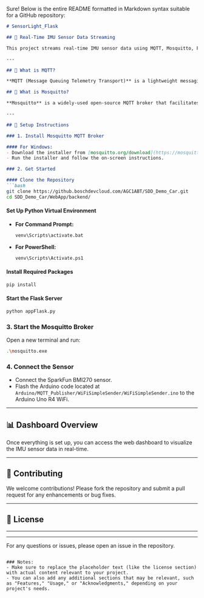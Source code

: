 ﻿Sure! Below is the entire README formatted in Markdown syntax suitable for a GitHub repository:

```markdown
# SensorLight_Flask

## 📡 Real-Time IMU Sensor Data Streaming

This project streams real-time IMU sensor data using MQTT, Mosquitto, Flask, and WebSockets, providing a dynamic web dashboard for monitoring.

---

## 🧠 What is MQTT?

**MQTT (Message Queuing Telemetry Transport)** is a lightweight messaging protocol designed for low-bandwidth, high-latency networks, making it ideal for IoT applications. It allows devices to publish messages to specific topics, which other clients can subscribe to for real-time updates.

## 🧱 What is Mosquitto?

**Mosquitto** is a widely-used open-source MQTT broker that facilitates message delivery between MQTT clients, such as sensors and servers, ensuring reliable communication.

---

## 🚀 Setup Instructions

### 1. Install Mosquitto MQTT Broker

#### For Windows:
- Download the installer from [mosquitto.org/download](https://mosquitto.org/download/)
- Run the installer and follow the on-screen instructions.

### 2. Get Started

#### Clone the Repository
```bash
git clone https://github.boschdevcloud.com/AGC1ABT/SDD_Demo_Car.git
cd SDD_Demo_Car/WebApp/backend/
```

#### Set Up Python Virtual Environment
- **For Command Prompt:**
  ```bash
  venv\Scripts\activate.bat
  ```
- **For PowerShell:**
  ```bash
  venv\Scripts\Activate.ps1
  ```

#### Install Required Packages
```bash
pip install
```

#### Start the Flask Server
```bash
python appFlask.py
```

### 3. Start the Mosquitto Broker
Open a new terminal and run:
```bash
.\mosquitto.exe
```

### 4. Connect the Sensor
- Connect the SparkFun BMI270 sensor.
- Flash the Arduino code located at `Arduino/MQTT_Publisher/WiFiSimpleSender/WiFiSimpleSender.ino` to the Arduino Uno R4 WiFi.

---

## 📊 Dashboard Overview

Once everything is set up, you can access the web dashboard to visualize the IMU sensor data in real-time. 

---

## 🤝 Contributing

We welcome contributions! Please fork the repository and submit a pull request for any enhancements or bug fixes.

---

## 📄 License

---

---

For any questions or issues, please open an issue in the repository.
```

### Notes:
- Make sure to replace the placeholder text (like the license section) with actual content relevant to your project.
- You can also add any additional sections that may be relevant, such as "Features," "Usage," or "Acknowledgments," depending on your project's needs.

